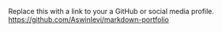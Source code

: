 Replace this with a link to your a GitHub or social media profile.
https://github.com/Aswinlevi/markdown-portfolio
